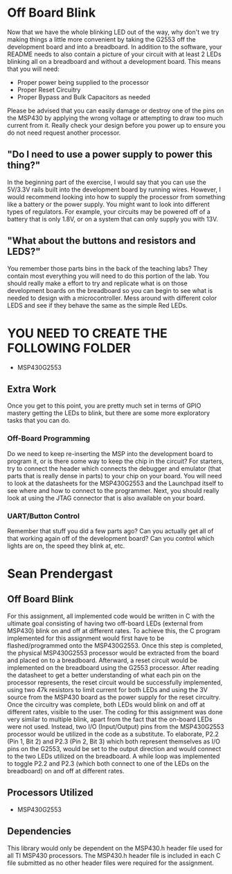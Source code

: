 # Off Board Blink
Now that we have the whole blinking LED out of the way, why don't we try making things a little more convenient by taking the G2553 off the development board and into a breadboard. In addition to the software, your README needs to also contain a picture of your circuit with at least 2 LEDs blinking all on a breadboard and without a development board. This means that you will need:
* Proper power being supplied to the processor
* Proper Reset Circuitry
* Proper Bypass and Bulk Capacitors as needed

Please be advised that you can easily damage or destroy one of the pins on the MSP430 by applying the wrong voltage or attempting to draw too much current from it. Really check your design before you power up to ensure you do not need request another processor.

## "Do I need to use a power supply to power this thing?"
In the beginning part of the exercise, I would say that you can use the 5V/3.3V rails built into the development board by running wires. However, I would recommend looking into how to supply the processor from something like a battery or the power supply. You might want to look into different types of regulators. For example, your circuits may be powered off of a battery that is only 1.8V, or on a system that can only supply you with 13V.

## "What about the buttons and resistors and LEDS?"
You remember those parts bins in the back of the teaching labs? They contain most everything you will need to do this portion of the lab. You should really make a effort to try and replicate what is on those development boards on the breadboard so you can begin to see what is needed to design with a microcontroller. Mess around with different color LEDS and see if they behave the same as the simple Red LEDs.

# YOU NEED TO CREATE THE FOLLOWING FOLDER
* MSP430G2553

## Extra Work
Once you get to this point, you are pretty much set in terms of GPIO mastery getting the LEDs to blink, but there are some more exploratory tasks that you can do.

### Off-Board Programming
Do we need to keep re-inserting the MSP into the development board to program it, or is there some way to keep the chip in the circuit? For starters, try to connect the header which connects the debugger and emulator (that parts that is really dense in parts) to your chip on your board. You will need to look at the datasheets for the MSP430G2553 and the Launchpad itself to see where and how to connect to the programmer. Next, you should really look at using the JTAG connector that is also available on your board.

### UART/Button Control
Remember that stuff you did a few parts ago? Can you actually get all of that working again off of the development board? Can you control which lights are on, the speed they blink at, etc.

# Sean Prendergast

## Off Board Blink

For this assignment, all implemented code would be written in C with the ultimate goal consisting of having two off-board LEDs (external from MSP430) blink on and off at different rates. To achieve this, the C program implemented for this assignment would first have to be flashed/programmed onto the MSP430G2553. Once this step is completed, the physical MSP430G2553 processor would be extracted from the board and placed on to a breadboard. Afterward, a reset circuit would be implemented on the breadboard using the G2553 processor. After reading the datasheet to get a better understanding of what each pin on the processor represents, the reset circuit would be successfully implemented, using two 47k resistors to limit current for both LEDs and using the 3V source from the MSP430 board as the power supply for the reset circuitry. Once the circuitry was complete, both LEDs would blink on and off at different rates, visible to the user. The coding for this assignment was done very similar to multiple blink, apart from the fact that the on-board LEDs were not used. Instead, two I/O (Input/Output) pins from the MSP430G2553 processor would be utilized in the code as a substitute. To elaborate, P2.2 (Pin 1, Bit 2) and P2.3 (Pin 2, Bit 3) which both represent themselves as I/O pins on the G2553, would be set to the output direction and would connect to the two LEDs utilized on the breadboard. A while loop was implemented to toggle P2.2 and P2.3 (which both connect to one of the LEDs on the breadboard) on and off at different rates.

## Processors Utilized
* MSP430G2553

## Dependencies
This library would only be dependent on the MSP430.h header file used for all TI MSP430 processors. The MSP430.h header file is included in each C file submitted as no other header files were required for the assignment.


